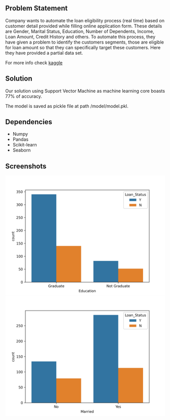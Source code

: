 ## Problem Statement

Company wants to automate the loan eligibility process (real time) based on customer detail provided while filling online application form. These details are Gender, Marital Status, Education, Number of Dependents, Income, Loan Amount, Credit History and others. To automate this process, they have given a problem to identify the customers segments, those are eligible for loan amount so that they can specifically target these customers. Here they have provided a partial data set.

For more info check [kaggle](https://www.kaggle.com/datasets/ninzaami/loan-predication)

## Solution

Our solution using Support Vector Machine as machine learning core boasts 77% of accuracy.

The model is saved as pickle file at path /model/model.pkl.

## Dependencies

* Numpy
* Pandas
* Scikit-learn
* Seaborn

## Screenshots

![Dependency on Education](https://raw.githubusercontent.com/madhavchopra99/loan_status_predictor/main/screenshot/education.png)
![Dependency on Marital Status](https://raw.githubusercontent.com/madhavchopra99/loan_status_predictor/main/screenshot/marital_status.png)
